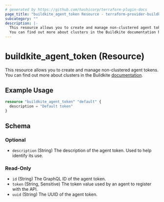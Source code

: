 ```yaml
---
# generated by https://github.com/hashicorp/terraform-plugin-docs
page_title: "buildkite_agent_token Resource - terraform-provider-buildkite"
subcategory: ""
description: |-
  This resource allows you to create and manage non-clustered agent tokens.
  You can find out more about clusters in the Buildkite documentation https://buildkite.com/docs/agent/v3/tokens.
---
```


# buildkite_agent_token (Resource)

This resource allows you to create and manage non-clustered agent tokens.
You can find out more about clusters in the Buildkite [documentation](https://buildkite.com/docs/agent/v3/tokens).

## Example Usage

```terraform
resource "buildkite_agent_token" "default" {
  description = "Default token"
}
```

<!-- schema generated by tfplugindocs -->
## Schema

### Optional

- `description` (String) The description of the agent token. Used to help identify its use.

### Read-Only

- `id` (String) The GraphQL ID of the agent token.
- `token` (String, Sensitive) The token value used by an agent to register with the API.
- `uuid` (String) The UUID of the agent token.
